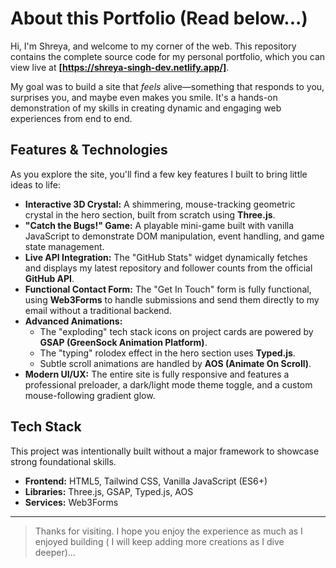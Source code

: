 # About this Portfolio (Read below...)

Hi, I'm Shreya, and welcome to my corner of the web. 
This repository contains the complete source code for my personal portfolio, which you can view live at **[https://shreya-singh-dev.netlify.app/]**.

My goal was to build a site that *feels* alive—something that responds to you, surprises you, and maybe even makes you smile. It's a hands-on demonstration of my skills in creating dynamic and engaging web experiences from end to end.

## Features & Technologies

As you explore the site, you'll find a few key features I built to bring little ideas to life:

*   **Interactive 3D Crystal:** A shimmering, mouse-tracking geometric crystal in the hero section, built from scratch using **Three.js**.
*   **"Catch the Bugs!" Game:** A playable mini-game built with vanilla JavaScript to demonstrate DOM manipulation, event handling, and game state management.
*   **Live API Integration:** The "GitHub Stats" widget dynamically fetches and displays my latest repository and follower counts from the official **GitHub API**.
*   **Functional Contact Form:** The "Get In Touch" form is fully functional, using **Web3Forms** to handle submissions and send them directly to my email without a traditional backend.
*   **Advanced Animations:**
    *   The "exploding" tech stack icons on project cards are powered by **GSAP (GreenSock Animation Platform)**.
    *   The "typing" rolodex effect in the hero section uses **Typed.js**.
    *   Subtle scroll animations are handled by **AOS (Animate On Scroll)**.
*   **Modern UI/UX:** The entire site is fully responsive and features a professional preloader, a dark/light mode theme toggle, and a custom mouse-following gradient glow.

## Tech Stack

This project was intentionally built without a major framework to showcase strong foundational skills.

*   **Frontend:** HTML5, Tailwind CSS, Vanilla JavaScript (ES6+)
*   **Libraries:** Three.js, GSAP, Typed.js, AOS
*   **Services:** Web3Forms

---

> Thanks for visiting. I hope you enjoy the experience as much as I enjoyed building ( I will keep adding more creations as I dive deeper)...
